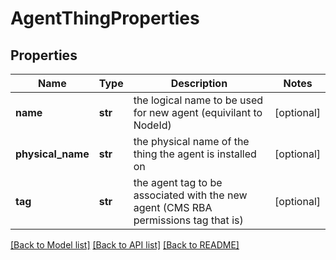 # AgentThingProperties

## Properties
Name | Type | Description | Notes
------------ | ------------- | ------------- | -------------
**name** | **str** | the logical name to be used for new agent (equivilant to NodeId) | [optional] 
**physical_name** | **str** | the physical name of the thing the agent is installed on | [optional] 
**tag** | **str** | the agent tag to be associated with the new agent (CMS RBA permissions tag that is) | [optional] 

[[Back to Model list]](../README.md#documentation-for-models) [[Back to API list]](../README.md#documentation-for-api-endpoints) [[Back to README]](../README.md)



